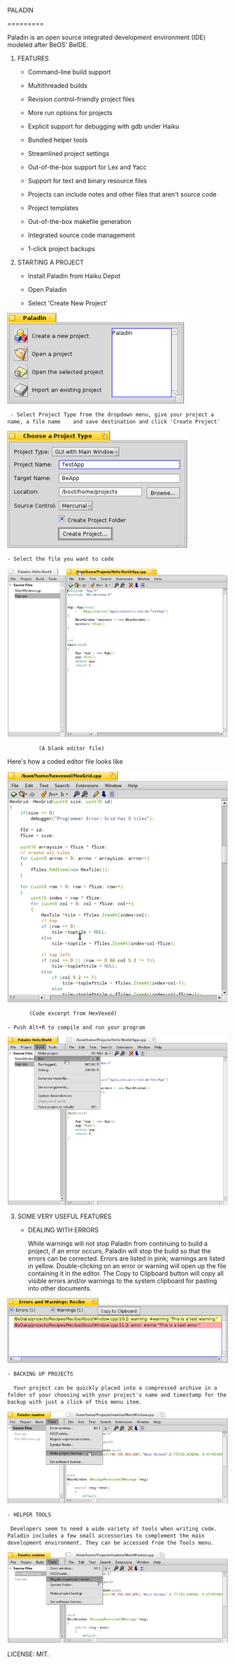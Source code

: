 PALADIN

 =========

Paladin is an open source integrated development environment (IDE) modeled after BeOS' BeIDE. 

1. FEATURES

    - Command-line build support

    - Multithreaded builds

    - Revision control-friendly project files

    - More run options for projects

    - Explicit support for debugging with gdb under Haiku

    - Bundled helper tools

    - Streamlined project settings

    - Out-of-the-box support for Lex and Yacc

    - Support for text and binary resource files

    - Projects can include notes and other files that aren't source code

    - Project templates

    - Out-of-the-box makefile generation

    - Integrated source code management

    - 1-click project backups

2. STARTING A PROJECT

    - Install Paladin from Haiku Depot

    - Open Paladin

    - Select 'Create New Project'

![Screenshot](Documentation/images/StartWindow.png)

     - Select Project Type from the dropdown menu, give your project a name, a file name    and save destination and click 'Create Project'

![Screenshot](Documentation/images/CreateProjectWindow.png)

    - Select the file you want to code

![Screenshot](readme_scrshot/13.png)
                   
              (A blank editor file)

 Here's how a coded editor file looks like

![Screenshot](readme_scrshot/hexvexed.png)

           (Code excerpt from HexVexed) 

    - Push Alt+R to compile and run your program

![Screenshot](readme_scrshot/14.png) 

3. SOME VERY USEFUL FEATURES

    - DEALING WITH ERRORS
     
      While warnings will not stop Paladin from continuing to build a project, if an error occurs, Paladin will stop the build so that the errors can be corrected. Errors are listed in pink; warnings are listed in yellow. Double-clicking on an error or warning will open up the file containing it in the editor. The Copy to Clipboard button will copy all visible errors and/or warnings to the system clipboard for pasting into other documents.    

![Screenshot](Documentation/images/ErrorWindow.png)

    - BACKING UP PROJECTS

      Your project can be quickly placed into a compressed archive in a folder of your choosing with your project's name and timestamp for the backup with just a click of this menu item.

![Screenshot](readme_scrshot/backup.png)

    - HELPER TOOLS

     Developers seem to need a wide variety of tools when writing code. Paladin includes a few small accessories to complement the main development environment. They can be accessed from the Tools menu.

![Screenshot](readme_scrshot/helper.png)           


LICENSE: MIT.  
